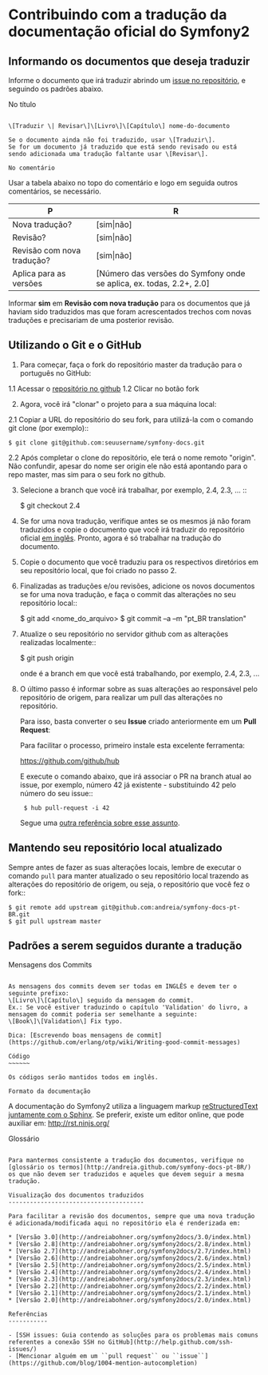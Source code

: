 Contribuindo com a tradução da documentação oficial do Symfony2
===============================================================

Informando os documentos que deseja traduzir
--------------------------------------------

Informe o documento que irá traduzir abrindo um [issue no repositório](https://github.com/andreia/symfony-docs-pt-BR/issues/new), e seguindo os padrões abaixo.

No título
~~~~~~~~~

\[Traduzir \| Revisar\]\[Livro\]\[Capítulo\] nome-do-documento

Se o documento ainda não foi traduzido, usar \[Traduzir\].
Se for um documento já traduzido que está sendo revisado ou está
sendo adicionada uma tradução faltante usar \[Revisar\].

No comentário
~~~~~~~~~~~~~

Usar a tabela abaixo no topo do comentário e logo em seguida outros comentários, se necessário.

P                          | R
-------------------------- | ---
Nova tradução?             | \[sim\|não\]
Revisão?                   | \[sim\|não\]
Revisão com nova tradução? | \[sim\|não\]
Aplica para as versões     | \[Número das versões do Symfony onde se aplica, ex. todas, 2.2+, 2.0\]

Informar **sim** em **Revisão com nova tradução** para os documentos que já haviam sido traduzidos mas que foram acrescentados
trechos com novas traduções e precisariam de uma posterior revisão.

Utilizando o Git e o GitHub
---------------------------

1. Para começar, faça o fork do repositório master da tradução para o português no GitHub:

  1.1 Acessar o [repositório no github](https://github.com/andreia/symfony-docs-pt-BR)
  1.2 Clicar no botão fork

2. Agora, você irá "clonar" o projeto para a sua máquina local:

  2.1 Copiar a URL do repositório do seu fork, para utilizá-la com o comando git clone \(por exemplo\)::

    $ git clone git@github.com:seuusername/symfony-docs.git

  2.2 Após completar o clone do repositório, ele terá o nome remoto "origin". Não confundir, apesar do nome ser origin ele não está apontando para o repo master, mas sim para o seu fork no github.

3. Selecione a branch que você irá trabalhar, por exemplo, 2.4, 2.3, ... ::

    $ git checkout 2.4

4. Se for uma nova tradução, verifique antes se os mesmos já não foram traduzidos e copie o documento que você irá traduzir do repositório oficial [em inglês](https://github.com/symfony/symfony-docs). Pronto, agora é só trabalhar na tradução do documento.

5. Copie o documento que você traduziu para os respectivos diretórios em seu repositório local, que foi criado no passo 2.

6. Finalizadas as traduções e/ou revisões, adicione os novos documentos se for uma nova tradução, e faça o commit das alterações no seu repositório local::

    $ git add <nome_do_arquivo>
    $ git commit –a –m "pt_BR translation"

7. Atualize o seu repositório no servidor github com as alterações realizadas localmente::

    $ git push origin <branch>

    onde <branch> é a branch em que você está trabalhando, por exemplo, 2.4, 2.3, ...

8. O último passo é informar sobre as suas alterações ao responsável pelo repositório de origem, para realizar um pull das alterações no repositório. 

    Para isso, basta converter o seu **Issue** criado anteriormente em um **Pull Request**:

    Para facilitar o processo, primeiro instale esta excelente ferramenta:

    https://github.com/github/hub

    E execute o comando abaixo, que irá associar o PR na branch atual ao issue, por exemplo, número 42 já existente - substituindo 42 pelo número do seu issue::

        $ hub pull-request -i 42

    Segue uma [outra referência sobre esse assunto](http://www.topbug.net/blog/2012/03/25/attach-a-pull-request-to-an-existing-github-issue/).


Mantendo seu repositório local atualizado
-----------------------------------------

Sempre antes de fazer as suas alterações locais, lembre de executar o comando ``pull`` para manter atualizado o seu repositório local trazendo as alterações do repositório de origem, ou seja, o repositório que você fez o fork::

    $ git remote add upstream git@github.com:andreia/symfony-docs-pt-BR.git
    $ git pull upstream master


Padrões a serem seguidos durante a tradução
-------------------------------------------

Mensagens dos Commits
~~~~~~~~~~~~~~~~~~~~~

As mensagens dos commits devem ser todas em INGLÊS e devem ter o seguinte prefixo:
\[Livro\]\[Capítulo\] seguido da mensagem do commit.
Ex.: Se você estiver traduzindo o capítulo 'Validation' do livro, a mensagem do commit poderia ser semelhante a seguinte:
\[Book\]\[Validation\] Fix typo.

Dica: [Escrevendo boas mensagens de commit](https://github.com/erlang/otp/wiki/Writing-good-commit-messages)

Código
~~~~~~

Os códigos serão mantidos todos em inglês.

Formato da documentação
~~~~~~~~~~~~~~~~~~~~~~~

A documentação do Symfony2 utiliza a linguagem markup [reStructuredText juntamente com o Sphinx](http://symfony.com/doc/2.0/contributing/documentation/format.html).
Se preferir, existe um editor online, que pode auxiliar em: http://rst.ninjs.org/

Glossário
~~~~~~~~~

Para mantermos consistente a tradução dos documentos, verifique no [glossário os termos](http://andreia.github.com/symfony-docs-pt-BR/)
os que não devem ser traduzidos e aqueles que devem seguir a mesma tradução.

Visualização dos documentos traduzidos
--------------------------------------

Para facilitar a revisão dos documentos, sempre que uma nova tradução é adicionada/modificada aqui no repositório ela é renderizada em:

* [Versão 3.0](http://andreiabohner.org/symfony2docs/3.0/index.html)
* [Versão 2.8](http://andreiabohner.org/symfony2docs/2.8/index.html)
* [Versão 2.7](http://andreiabohner.org/symfony2docs/2.7/index.html)
* [Versão 2.6](http://andreiabohner.org/symfony2docs/2.6/index.html)
* [Versão 2.5](http://andreiabohner.org/symfony2docs/2.5/index.html)
* [Versão 2.4](http://andreiabohner.org/symfony2docs/2.4/index.html)
* [Versão 2.3](http://andreiabohner.org/symfony2docs/2.3/index.html)
* [Versão 2.2](http://andreiabohner.org/symfony2docs/2.2/index.html)
* [Versão 2.1](http://andreiabohner.org/symfony2docs/2.1/index.html)
* [Versão 2.0](http://andreiabohner.org/symfony2docs/2.0/index.html)

Referências
-----------

- [SSH issues: Guia contendo as soluções para os problemas mais comuns referentes a conexão SSH no GitHub](http://help.github.com/ssh-issues/)
- [Mencionar alguém em um ``pull request`` ou ``issue``](https://github.com/blog/1004-mention-autocompletion)
